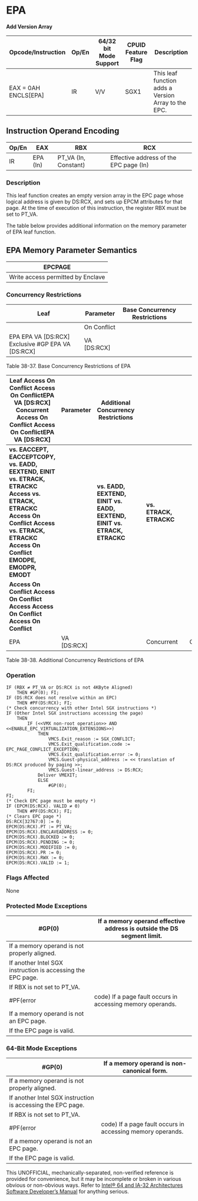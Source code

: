 # EPA

**Add Version Array**

| Opcode/Instruction   | Op/En | 64/32 bit Mode Support | CPUID Feature Flag | Description                                         |
| -------------------- | ----- | ---------------------- | ------------------ | --------------------------------------------------- |
| EAX = 0AH ENCLS[EPA] | IR    | V/V                    | SGX1               | This leaf function adds a Version Array to the EPC. |

## Instruction Operand Encoding

| Op/En | EAX      | RBX                  | RCX                                    |
| ----- | -------- | -------------------- | -------------------------------------- |
| IR    | EPA (In) | PT_VA (In, Constant) | Effective address of the EPC page (In) |

### Description

This leaf function creates an empty version array in the EPC page whose logical address is given by DS:RCX, and sets up EPCM attributes for that page. At the time of execution of this instruction, the register RBX must be set to PT_VA.

The table below provides additional information on the memory parameter of EPA leaf function.

## EPA Memory Parameter Semantics

| EPCPAGE                           |
| --------------------------------- |
| Write access permitted by Enclave |

### Concurrency Restrictions

| Leaf                                                  | Parameter   | Base Concurrency Restrictions |     |     |
| ----------------------------------------------------- | ----------- | ----------------------------- | --- | --- |
|                                                       | On Conflict |                               |
| EPA EPA VA [DS:RCX] Exclusive #​​​​GP EPA VA [DS:RCX] | VA [DS:RCX] |                               |     |     |

Table 38-37. Base Concurrency Restrictions of EPA

| **Leaf Access On Conflict Access On Conflict**EPA VA [DS:RCX] Concurrent **Access On Conflict Access On Conflict**EPA VA [DS:RCX]                                                            | **Parameter** | **Additional Concurrency Restrictions**                                   |     |                         |     |            |     |
| -------------------------------------------------------------------------------------------------------------------------------------------------------------------------------------------- | ------------- | ------------------------------------------------------------------------- | --- | ----------------------- | --- | ---------- | --- |
| **vs. EACCEPT, EACCEPTCOPY, vs. EADD, EEXTEND, EINIT vs. ETRACK, ETRACKC Access vs. ETRACK, ETRACKC Access On Conflict Access vs. ETRACK, ETRACKC Access On Conflict EMODPE, EMODPR, EMODT** |               | **vs. EADD, EEXTEND, EINIT vs. EADD, EEXTEND, EINIT vs. ETRACK, ETRACKC** |     | **vs. ETRACK, ETRACKC** |     |
| **Access On Conflict Access On Conflict Access Access On Conflict Access On Conflict**                                                                                                       |               |                                                                           |     |                         |     |
| EPA                                                                                                                                                                                          | VA [DS:RCX]   |                                                                           |     | Concurrent              |     | Concurrent |     |

Table 38-38. Additional Concurrency Restrictions of EPA

### Operation

```
IF (RBX ≠ PT_VA or DS:RCX is not 4KByte Aligned)
    THEN #​​​​GP(0); FI;
IF (DS:RCX does not resolve within an EPC)
    THEN #​PF(DS:RCX); FI;
(* Check concurrency with other Intel SGX instructions *)
IF (Other Intel SGX instructions accessing the page)
    THEN
        IF (<<VMX non-root operation>> AND <<ENABLE_EPC_VIRTUALIZATION_EXTENSIONS>>)
            THEN
                VMCS.Exit_reason := SGX_CONFLICT;
                VMCS.Exit_qualification.code := EPC_PAGE_CONFLICT_EXCEPTION;
                VMCS.Exit_qualification.error := 0;
                VMCS.Guest-physical_address := << translation of DS:RCX produced by paging >>;
                VMCS.Guest-linear_address := DS:RCX;
            Deliver VMEXIT;
            ELSE
                #​​​​GP(0);
        FI;
FI;
(* Check EPC page must be empty *)
IF (EPCM(DS:RCX). VALID ≠ 0)
    THEN #​PF(DS:RCX); FI;
(* Clears EPC page *)
DS:RCX[32767:0] := 0;
EPCM(DS:RCX).PT := PT_VA;
EPCM(DS:RCX).ENCLAVEADDRESS := 0;
EPCM(DS:RCX).BLOCKED := 0;
EPCM(DS:RCX).PENDING := 0;
EPCM(DS:RCX).MODIFIED := 0;
EPCM(DS:RCX).PR := 0;
EPCM(DS:RCX).RWX := 0;
EPCM(DS:RCX).VALID := 1;

```

### Flags Affected

None

### Protected Mode Exceptions

| \#​​​​GP(0)                                                 | If a memory operand effective address is outside the DS segment limit. |
| ----------------------------------------------------------- | ---------------------------------------------------------------------- |
| If a memory operand is not properly aligned.                |
| If another Intel SGX instruction is accessing the EPC page. |
| If RBX is not set to PT_VA.                                 |
| \#​PF(error                                                 | code) If a page fault occurs in accessing memory operands.             |
| If a memory operand is not an EPC page.                     |
| If the EPC page is valid.                                   |

### 64-Bit Mode Exceptions

| \#​​​​GP(0)                                                 | If a memory operand is non-canonical form.                 |
| ----------------------------------------------------------- | ---------------------------------------------------------- |
| If a memory operand is not properly aligned.                |
| If another Intel SGX instruction is accessing the EPC page. |
| If RBX is not set to PT_VA.                                 |
| \#​PF(error                                                 | code) If a page fault occurs in accessing memory operands. |
| If a memory operand is not an EPC page.                     |
| If the EPC page is valid.                                   |

This UNOFFICIAL, mechanically-separated, non-verified reference is provided for convenience, but it may be
incomplete or broken in various obvious or non-obvious
ways. Refer to [Intel® 64 and IA-32 Architectures Software Developer’s Manual](https://software.intel.com/en-us/download/intel-64-and-ia-32-architectures-sdm-combined-volumes-1-2a-2b-2c-2d-3a-3b-3c-3d-and-4) for anything serious.
